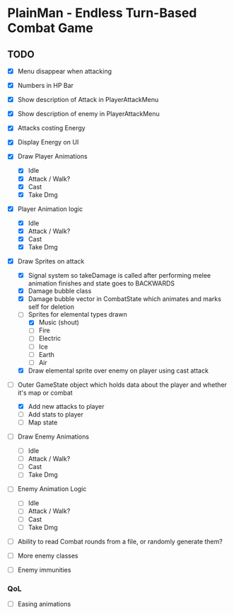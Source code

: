 # PlainMan - Endless Turn-Based Combat Game

## TODO
- [x] Menu disappear when attacking
- [x] Numbers in HP Bar
- [x] Show description of Attack in PlayerAttackMenu
- [x] Show description of enemy in PlayerAttackMenu
- [x] Attacks costing Energy
- [x] Display Energy on UI
- [x] Draw Player Animations
    - [x] Idle
    - [x] Attack / Walk?
    - [x] Cast
    - [x] Take Dmg
- [x] Player Animation logic
    - [x] Idle
    - [x] Attack / Walk?
    - [x] Cast
    - [x] Take Dmg

- [x] Draw Sprites on attack
    - [x] Signal system so takeDamage is called after performing melee animation finishes and state goes to BACKWARDS
    - [x] Damage bubble class
    - [x] Damage bubble vector in CombatState which animates and marks self for deletion
    - [ ] Sprites for elemental types drawn
        - [x] Music (shout)
        - [ ] Fire
        - [ ] Electric
        - [ ] Ice
        - [ ] Earth
        - [ ] Air
    - [x] Draw elemental sprite over enemy on player using cast attack
- [ ] Outer GameState object which holds data about the player and whether it's map or combat
    - [x] Add new attacks to player
    - [ ] Add stats to player
    - [ ] Map state
- [ ] Draw Enemy Animations
    - [ ] Idle
    - [ ] Attack / Walk?
    - [ ] Cast
    - [ ] Take Dmg
- [ ] Enemy Animation Logic
    - [ ] Idle
    - [ ] Attack / Walk?
    - [ ] Cast
    - [ ] Take Dmg

- [ ] Ability to read Combat rounds from a file, or randomly generate them?
- [ ] More enemy classes
- [ ] Enemy immunities


### QoL
- [ ] Easing animations
